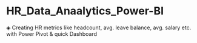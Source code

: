 # HR_Data_Anaalytics_Power-BI
◈ Creating HR metrics like headcount, avg. leave balance, avg. salary etc. with Power Pivot &amp; quick Dashboard
